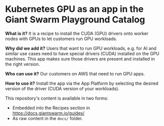 # Kubernetes GPU as an app in the Giant Swarm Playground Catalog

**What is it?**
It is a recipe to install the CUDA (GPU) drivers onto worker nodes with GPUs to let customers run GPU workloads.

**Why did we add it?**
Users that want to run GPU workloads, e.g. for AI and similar use cases need to have special drivers (CUDA) installed on the GPU machines. This app makes sure those drivers are present and installed in the right version.

**Who can use it?**
Our customers on AWS that need to run GPU apps.

**How to use it?**
Install the app via the App Platform by selecting the desired version of the driver (CUDA version of your workloads).

This repository's content is available in two forms:

- Embedded into the Recipes section in https://docs.giantswarm.io/guides/
- As raw content in the `docs/` folder.
